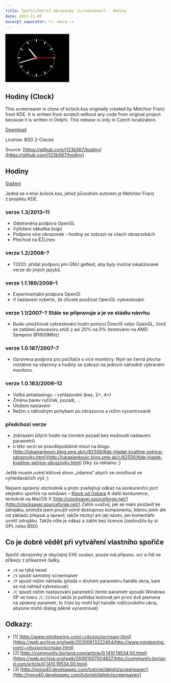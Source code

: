 ```yaml
---
title: Spořič/Šetřič obrazovky (screensaver) - Hodiny
date: 2013-11-05
excerpt_separator: <!--more-->
---
```

![](/images/scr-hodiny.jpg)

## Hodiny (Clock)

This screensaver is clone of kclock.kss originally created by Melchior Franz
from KDE. It is written from scratch without any code from original project
because it is written in Delphi. This release is only in Czech localization.

[Download](https://github.com/j123b567/hodiny/releases/latest)

License: BSD 2-Clause

Source: [https://github.com/j123b567/hodiny](https://github.com/j123b567/hodiny)

<!--more-->

## Hodiny

[Stažení](https://github.com/j123b567/hodiny/releases/latest)

Jedná se o klon kclock.kss, jehož původním autorem je Melchior Franz z projektu KDE.

### verze 1.3/2013–11

 - Odstraněna podpora OpenGL
 - Vyřešení několika bugů
 - Podpora více obrazovek – hodiny se zobrazí na všech obrazovkách
 - Přechod na EZLines

### verze 1.2/2008-?
 
 - TODO: přidat podporu pro GNU gettext, aby byly možné lokalizované verze
	do jiných jazyků.


### verze 1.1.189/2008–1

 - Experimentální podpora OpenGl
 - V nastavení vyberte, že chcete používat OpenGL vykreslování.

### verze 1.1/2007-? Stále se připravuje a je ve stádiu návrhu

 - Bude umožňovat vykreslování hodin pomocí DirectX nebo OpenGL, čímž se zatížení procesoru sníží z asi 20% na 0% (testováno na AMD Sempron @1600MHz)

### verze 1.0.187/2007–7

 - Opravena podpora pro počítače s více monitory. Nyní se černá plocha roztáhne na všechny a hodiny se zobrazí na jednom náhodně vybraném monitoru.

### verze 1.0.183/2006–12

 - Volba antialiasingu – vyhlazování (bez, 2×, 4×)
 - Změnu barev ručiček, pozadí, …
 - Uložení nastavení
 - Režim s náhodným pohybem po obrazovce a režim vycentrovaně

### předchozí verze

 - zobrazení bílých hodin na černém pozadí bez možnosti nastavení parametrů
 - o této verzi se pravděpodobně mluví na blogu [http://lukasjankovic.blog.sme.sk/c/82556/Kde-hladat-kvalitne-setrice-obrazovky.html](http://lukasjankovic.blog.sme.sk/c/82556/Kde-hladat-kvalitne-setrice-obrazovky.html) Díky za reklamu ;)

Ještě musím uvést klíčové slovo „zdarma“ abych se umisťoval ve
vyhledáváčích výš ;)

Nejsem správný obchodník a proto zveřejňuji odkaz na konkurenční port
stejného spořiče na windows – [Klock od Oskara](https://web.archive.org/web/20080225073018/http://shell.sh.cvut.cz/~oskar/blog/index.php?entry=entry061014-132530) A další konkurence, tentokrát na MacOS X [http://clocksaver.sourceforge.net/](http://clocksaver.sourceforge.net/)
Zatím uvažuji, jak se mám postavit ke zdrojáku, protože jsem použil volně
dostupnou komponentu, kterou jsem ale od základu přepsal a opravil, takže
nezbyl ani její název, jen komentáře uvnitř zdrojáku. Takže níže je
odkaz a zatím bez licence (zasloužilo by si GPL nebo BSD)

## Co je dobré vědět při vytváření vlastního spořiče

Spořič obrazovky je obyčejný EXE soubor, pouze má příponu .scr a
řídí se příkazy z příkazové řádky.

 - `/A` se týká hesel
 - `/S` spustí samotný screensaver
 - `/P` spustí režim náhledu (předá v druhém parametru handle okna, kam se má náhled vykreslovat)
 - `/C` spustí režim nastavování parametrů (tento parametr spouští Windows XP ve tvaru `/C:223424` takže je potřeba testovat jen první dvě písmena na správný parametr, to číslo by mohl být handle rodičovského okna, abysme mohli dialog pěkně vycentrovat)

## Odkazy:

 * [1] [http://www.mindspring.com/~cityzoo/scrnsavr.html](https://web.archive.org/web/20200613222454/http://www.mindspring.com/~cityzoo/scrnsavr.html)
 * [2] [http://community.borland.com/article/0,1410,19534,00.html](https://web.archive.org/web/20061007004837/http://community.borland.com/article/0,1410,19534,00.html)
 * [3] [http://nono40.developpez.com/tutoriel/delphi/screensaver/](http://nono40.developpez.com/tutoriel/delphi/screensaver/)

